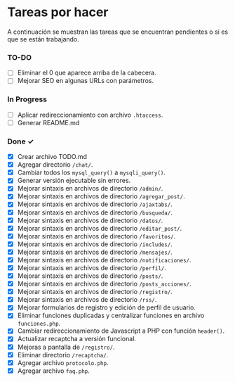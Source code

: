 # Tareas por hacer

A continuación se muestran las tareas que se encuentran pendientes o si es que se están trabajando.

### TO-DO


- [ ] Eliminar el 0 que aparece arriba de la cabecera.
- [ ] Mejorar SEO en algunas URLs con parámetros.

### In Progress

- [ ] Aplicar redireccionamiento con archivo `.htaccess`.
- [ ] Generar README.md

### Done ✓

- [x] Crear archivo TODO.md
- [x] Agregar directorio `/chat/`.
- [x] Cambiar todos los `mysql_query()` a `mysqli_query()`.
- [x] Generar versión ejecutable sin errores.
- [x] Mejorar sintaxis en archivos de directorio `/admin/`.
- [x] Mejorar sintaxis en archivos de directorio `/agregar_post/`.
- [x] Mejorar sintaxis en archivos de directorio `/ajaxtabs/`.
- [x] Mejorar sintaxis en archivos de directorio `/busqueda/`.
- [x] Mejorar sintaxis en archivos de directorio `/datos/`.
- [x] Mejorar sintaxis en archivos de directorio `/editar_post/`.
- [x] Mejorar sintaxis en archivos de directorio `/favoritos/`.
- [x] Mejorar sintaxis en archivos de directorio `/includes/`.
- [x] Mejorar sintaxis en archivos de directorio `/mensajes/`.
- [x] Mejorar sintaxis en archivos de directorio `/notificaciones/`.
- [x] Mejorar sintaxis en archivos de directorio `/perfil/`.
- [x] Mejorar sintaxis en archivos de directorio `/posts/`.
- [x] Mejorar sintaxis en archivos de directorio `/posts_acciones/`.
- [x] Mejorar sintaxis en archivos de directorio `/registro/`.
- [x] Mejorar sintaxis en archivos de directorio `/rss/`.
- [x] Mejorar formularios de registro y edición de perfil de usuario.
- [x] Eliminar funciones duplicadas y centralizar funciones en archivo `funciones.php`.
- [x] Cambiar redireccionamiento de Javascript a PHP con función `header()`.
- [x] Actualizar recaptcha a versión funcional.
- [x] Mejoras a pantalla de `/registro/`.
- [x] Eliminar directorio `/recaptcha/`.
- [x] Agregar archivo `protocolo.php`.
- [x] Agregar archivo `faq.php`.